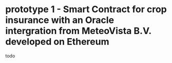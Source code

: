 # prototype 1 - Smart Contract for crop insurance with an Oracle intergration from MeteoVista B.V. developed on Ethereum
todo

